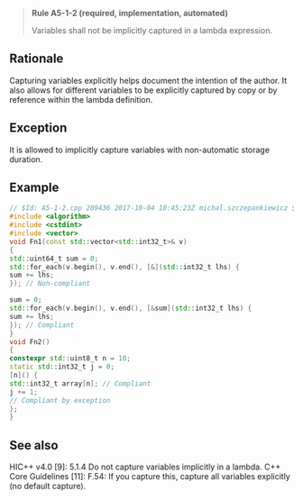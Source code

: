 > **Rule A5-1-2 (required, implementation, automated)**
>
> Variables shall not be implicitly captured in a lambda expression.

## Rationale

Capturing variables explicitly helps document the intention of the author. It also
allows for different variables to be explicitly captured by copy or by reference within
the lambda definition.

## Exception

It is allowed to implicitly capture variables with non-automatic storage duration.

## Example

```cpp
// $Id: A5-1-2.cpp 289436 2017-10-04 10:45:23Z michal.szczepankiewicz $
#include <algorithm>
#include <cstdint>
#include <vector>
void Fn1(const std::vector<std::int32_t>& v)
{
std::uint64_t sum = 0;
std::for_each(v.begin(), v.end(), [&](std::int32_t lhs) {
sum += lhs;
}); // Non-compliant

sum = 0;
std::for_each(v.begin(), v.end(), [&sum](std::int32_t lhs) {
sum += lhs;
}); // Compliant
}
void Fn2()
{
constexpr std::uint8_t n = 10;
static std::int32_t j = 0;
[n]() {
std::int32_t array[n]; // Compliant
j += 1;
// Compliant by exception
};
}

```

## See also

HIC++ v4.0 [9]: 5.1.4 Do not capture variables implicitly in a lambda.
C++ Core Guidelines [11]: F.54: If you capture this, capture all variables
explicitly (no default capture).
